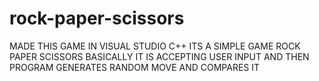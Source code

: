 # rock-paper-scissors
MADE THIS GAME IN VISUAL STUDIO C++
ITS A SIMPLE GAME ROCK PAPER SCISSORS 
BASICALLY IT IS ACCEPTING USER INPUT AND THEN PROGRAM GENERATES RANDOM MOVE AND COMPARES IT
